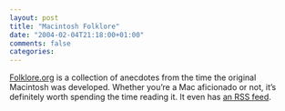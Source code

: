 ```yaml
---
layout: post
title: "Macintosh Folklore"
date: "2004-02-04T21:18:00+01:00"
comments: false
categories: 
---
```


<p><a href="http://www.folklore.org">Folklore.org</a> is a collection of anecdotes from the time the original Macintosh was developed. Whether you&#8217;re a Mac aficionado or not, it&#8217;s definitely worth spending the time reading it. It even has <a href="http://www.folklore.org/folklore.xml">an RSS feed</a>.</p>


